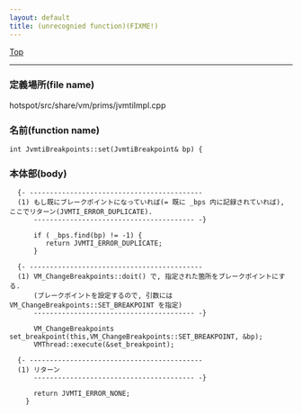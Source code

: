 ```yaml
---
layout: default
title: (unrecognied function)(FIXME!)
---
```

[Top](../index.html)

--- 
### 定義場所(file name)
hotspot/src/share/vm/prims/jvmtiImpl.cpp

### 名前(function name)
```
int JvmtiBreakpoints::set(JvmtiBreakpoint& bp) {
```

### 本体部(body)
```
  {- -------------------------------------------
  (1) もし既にブレークポイントになっていれば(= 既に _bps 内に記録されていれば), ここでリターン(JVMTI_ERROR_DUPLICATE).
      ---------------------------------------- -}

	  if ( _bps.find(bp) != -1) {
	     return JVMTI_ERROR_DUPLICATE;
	  }

  {- -------------------------------------------
  (1) VM_ChangeBreakpoints::doit() で, 指定された箇所をブレークポイントにする.
      (ブレークポイントを設定するので, 引数には VM_ChangeBreakpoints::SET_BREAKPOINT を指定)
      ---------------------------------------- -}

	  VM_ChangeBreakpoints set_breakpoint(this,VM_ChangeBreakpoints::SET_BREAKPOINT, &bp);
	  VMThread::execute(&set_breakpoint);

  {- -------------------------------------------
  (1) リターン
      ---------------------------------------- -}

	  return JVMTI_ERROR_NONE;
	}
	
```


